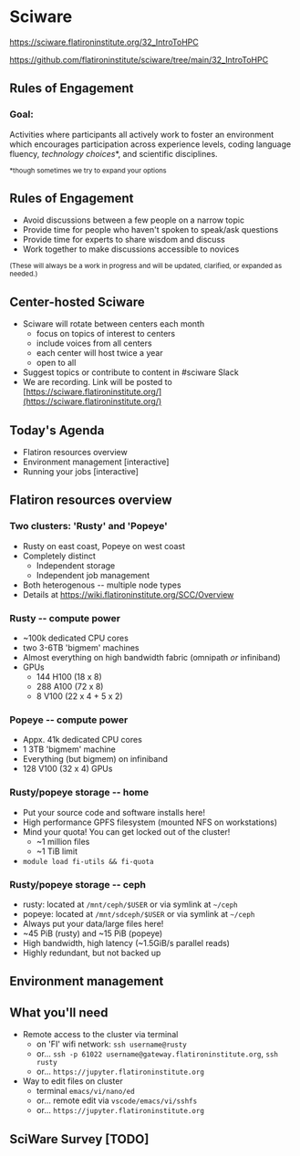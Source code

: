 # Sciware

https://sciware.flatironinstitute.org/32_IntroToHPC

https://github.com/flatironinstitute/sciware/tree/main/32_IntroToHPC



## Rules of Engagement

### Goal:

Activities where participants all actively work to foster an environment which encourages participation across experience levels, coding language fluency, *technology choices*\*, and scientific disciplines.

<small>\*though sometimes we try to expand your options</small>


## Rules of Engagement

- Avoid discussions between a few people on a narrow topic
- Provide time for people who haven't spoken to speak/ask questions
- Provide time for experts to share wisdom and discuss
- Work together to make discussions accessible to novices

<small>
(These will always be a work in progress and will be updated, clarified, or expanded as needed.)
</small>



## Center-hosted Sciware

- Sciware will rotate between centers each month
   - focus on topics of interest to centers
   - include voices from all centers
   - each center will host twice a year
   - open to all
- Suggest topics or contribute to content in #sciware Slack
- We are recording. Link will be posted to [https://sciware.flatironinstitute.org/](https://sciware.flatironinstitute.org/)



## Today's Agenda
- Flatiron resources overview
- Environment management [interactive]
- Running your jobs [interactive]



## Flatiron resources overview


### Two clusters: 'Rusty' and 'Popeye'

- Rusty on east coast, Popeye on west coast
- Completely distinct
  - Independent storage
  - Independent job management
- Both heterogenous -- multiple node types
- Details at https://wiki.flatironinstitute.org/SCC/Overview


### Rusty -- compute power

- ~100k dedicated CPU cores 
- two 3-6TB 'bigmem' machines
- Almost everything on high bandwidth fabric (omnipath *or* infiniband)
- GPUs
  - 144 H100 (18 x 8)
  - 288 A100 (72 x 8)
  - 8 V100 (22 x 4 + 5 x 2)


### Popeye -- compute power

- Appx. 41k dedicated CPU cores
- 1 3TB 'bigmem' machine
- Everything (but bigmem) on infiniband
- 128 V100 (32 x 4) GPUs


### Rusty/popeye storage -- home

- Put your source code and software installs here!
- High performance GPFS filesystem (mounted NFS on workstations)
- Mind your quota! You can get locked out of the cluster!
  - ~1 million files
  - ~1 TiB limit
- `module load fi-utils && fi-quota`


### Rusty/popeye storage -- ceph

- rusty: located at `/mnt/ceph/$USER` or via symlink at `~/ceph`
- popeye: located at `/mnt/sdceph/$USER` or via symlink at `~/ceph`
- Always put your data/large files here!
- ~45 PiB (rusty) and ~15 PiB (popeye)
- High bandwidth, high latency (~1.5GiB/s parallel reads)
- Highly redundant, but not backed up



## Environment management


## What you'll need

- Remote access to the cluster via terminal
  - on 'FI' wifi network: `ssh username@rusty`
  - or... `ssh -p 61022 username@gateway.flatironinstitute.org`, `ssh rusty`
  - or... `https://jupyter.flatironinstitute.org`
- Way to edit files on cluster
  - terminal `emacs/vi/nano/ed`
  - or... remote edit via `vscode/emacs/vi/sshfs`
  - or... `https://jupyter.flatironinstitute.org`


##



## SciWare Survey [TODO]
<!-- <center> -->
<!-- <img width="50%" src="./qr.png"> -->
<!-- </center> -->
